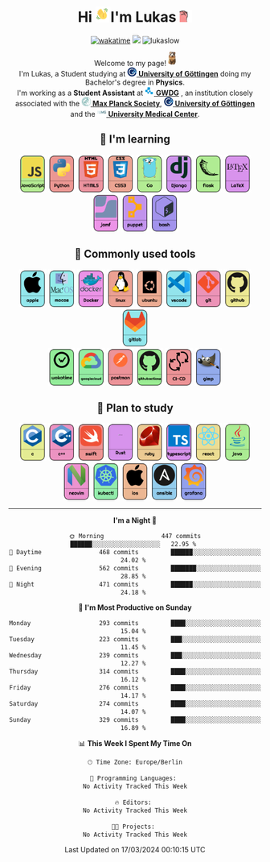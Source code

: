 <div align="center">
    <h1>Hi 
        <img src="https://raw.githubusercontent.com/LukasLow/LukasLow/main/icons/waving.gif" 
            alt="Waving hand animated gif"
            height="30"
            width="30" />I'm Lukas
        <img src="https://raw.githubusercontent.com/LukasLow/LukasLow/main/icons/cat_vibe.gif" 
            alt="Cat animated gif"
            height="25"
            width="25" />
    </h1>
<p>
    <a href="https://wakatime.com/@fe20e3cc-9d58-4b87-b19d-591cbffd8134"><img src="https://wakatime.com/badge/user/fe20e3cc-9d58-4b87-b19d-591cbffd8134.svg" alt="wakatime"></a>
    <a href="https://lukas.lowsky.eu/"><img src="https://img.shields.io/badge/My_Website-lowsky.eu-green" /></a>
    <a><img src="https://komarev.com/ghpvc/?username=lukaslow&label=Profile%20views&color=0e75b6&style=flat" alt="lukaslow" /></a>

<p>
    Welcome to my page! <img src="https://raw.githubusercontent.com/LukasLow/LukasLow/main/icons/hi.png" height="28"/></br> 
    I'm Lukas, a Student studying at <a href="https://uni-goettingen.de/"><img src="https://raw.githubusercontent.com/LukasLow/LukasLow/main/icons/Uni-Goe.png" height="18"/> <b>University of Göttingen</b></a> 
    doing my Bachelor's degree in <b>Physics</b>.<br>
    I'm working as a <b>Student Assistant</b> at 
    <a href="https://www.gwdg.de/"><img src="https://raw.githubusercontent.com/LukasLow/LukasLow/main/icons/GWDG.png" height="18"/> <b>GWDG</b></a>
    , an institution closely associated with the 
    <a href="https://www.mpg.de/"><img src="https://raw.githubusercontent.com/LukasLow/LukasLow/main/icons/MPG.png" height="18"/> <b>Max Planck Society</b></a>,
    <a href="https://uni-goettingen.de/"><img src="https://raw.githubusercontent.com/LukasLow/LukasLow/main/icons/Uni-Goe.png" height="18"/> <b>University of Göttingen</b></a>
    and the 
    <a href="https://www.umg.eu/"><img src="https://raw.githubusercontent.com/LukasLow/LukasLow/main/icons/UMG.png" height="18"/> <b>University Medical Center</b></a>.
</p>


<!--  skill badge -->

## 💪  I'm learning

<a href="https://developer.mozilla.org/en-US/docs/Web/JavaScript" target="_blank"><img src="https://raw.githubusercontent.com/LukasLow/LukasLow/main/bildchen/icons/JavaScript.png" alt="javascript" height="75"/></a>
<a href="https://www.python.org/" target="_blank"><img src="https://raw.githubusercontent.com/LukasLow/LukasLow/main/bildchen/icons/Python.png" alt="python" height="75"/></a>
<a href="https://developer.mozilla.org/en-US/docs/Web/Guide/HTML/HTML5" target="_blank"><img src="https://raw.githubusercontent.com/LukasLow/LukasLow/main/bildchen/icons/HTML5.png" alt="html5" height="75"/></a>
<a href="https://developer.mozilla.org/en-US/docs/Web/CSS" target="_blank"><img src="https://raw.githubusercontent.com/LukasLow/LukasLow/main/bildchen/icons/CSS3.png" alt="css3" height="75"/></a>
<a href="https://golang.org/" target="_blank"><img src="https://raw.githubusercontent.com/LukasLow/LukasLow/main/bildchen/icons/Go.png" alt="go" height="75"/></a>
<a href="https://www.djangoproject.com/" target="_blank"><img src="https://raw.githubusercontent.com/LukasLow/LukasLow/main/bildchen/icons/Django.png" alt="django" height="75"/></a>
<a href="https://flask.palletsprojects.com/" target="_blank"><img src="https://raw.githubusercontent.com/LukasLow/LukasLow/main/bildchen/icons/flask.png" alt="flask" height="75"/></a>
<a href="https://www.latex-project.org/" target="_blank"><img src="https://raw.githubusercontent.com/LukasLow/LukasLow/main/bildchen/icons/LaTeX.png" alt="latex" height="75"/></a>
<a href="https://www.jamf.com/" target="_blank"><img src="https://raw.githubusercontent.com/LukasLow/LukasLow/main/bildchen/icons/jamf.png" alt="jamf" height="75"/></a>
<a href="https://puppet.com/" target="_blank"><img src="https://raw.githubusercontent.com/LukasLow/LukasLow/main/bildchen/icons/puppet.png" alt="puppet" height="75"/></a>
<a href="https://www.gnu.org/software/bash/" target="_blank"><img src="https://raw.githubusercontent.com/LukasLow/LukasLow/main/bildchen/icons/bash.png" alt="bash" height="75"/></a>

## 🧰 Commonly used tools

<!-- <a href="https://www.apple.com/iphone/" target="_blank"><img src="https://raw.githubusercontent.com/LukasLow/LukasLow/main/bildchen/icons/iphone.png" alt="iphone" height="75"/></a> -->
<a href="https://www.apple.com/" target="_blank"><img src="https://raw.githubusercontent.com/LukasLow/LukasLow/main/bildchen/icons/apple.png" alt="apple" height="75"/></a>
<a href="https://www.apple.com/macos/" target="_blank"><img src="https://raw.githubusercontent.com/LukasLow/LukasLow/main/bildchen/icons/macos.png" alt="macos" height="75"/></a>
<a href="https://docker.com/" target="_blank"><img src="https://raw.githubusercontent.com/LukasLow/LukasLow/main/bildchen/icons/Docker.png" alt="docker" height="75"/></a>
<a href="https://www.linux.org/" target="_blank"><img src="https://raw.githubusercontent.com/LukasLow/LukasLow/main/bildchen/icons/linux.png" alt="linux" height="75"/></a>
<a href="https://ubuntu.com/" target="_blank"><img src="https://raw.githubusercontent.com/LukasLow/LukasLow/main/bildchen/icons/ubuntu.png" alt="ubuntu" height="75"/></a>
<a href="https://code.visualstudio.com/" target="_blank"><img src="https://raw.githubusercontent.com/LukasLow/LukasLow/main/bildchen/icons/vscode.png" alt="vscode" height="75"/></a>
<a href="https://git-scm.com/" target="_blank"><img src="https://raw.githubusercontent.com/LukasLow/LukasLow/main/bildchen/icons/git.png" alt="git" height="75"/></a>
<a href="https://github.com/" target="_blank"><img src="https://raw.githubusercontent.com/LukasLow/LukasLow/main/bildchen/icons/github.png" alt="github" height="75"/></a>
<a href="https://about.gitlab.com/" target="_blank"><img src="https://raw.githubusercontent.com/LukasLow/LukasLow/main/bildchen/icons/gitlab.png" alt="gitlab" height="75"/></a>
<br>
<a href="https://wakatime.com/" target="_blank"><img src="https://raw.githubusercontent.com/LukasLow/LukasLow/main/bildchen/icons/wakatime.png" alt="wakatime" height="75"/></a>
<a href="https://cloud.google.com/" target="_blank"><img src="https://raw.githubusercontent.com/LukasLow/LukasLow/main/bildchen/icons/googlecloud.png" alt="googlecloud" height="75"/></a>
<a href="https://www.postman.com/" target="_blank"><img src="https://raw.githubusercontent.com/LukasLow/LukasLow/main/bildchen/icons/postman.png" alt="postman" height="75"/></a>
<a href="https://github.com/features/actions" target="_blank"><img src="https://raw.githubusercontent.com/LukasLow/LukasLow/main/bildchen/icons/githubactions.png" alt="githubactions" height="75"/></a>
<a href="https://www.atlassian.com/continuous-delivery/principles/continuous-integration-vs-delivery-vs-deployment" target="_blank"><img src="https://raw.githubusercontent.com/LukasLow/LukasLow/main/bildchen/icons/CI-CD.png" alt="CI-CD" height="75"/></a>
<a href="https://www.gimp.org/" target="_blank"><img src="https://raw.githubusercontent.com/LukasLow/LukasLow/main/bildchen/icons/gimp.png" alt="gimp" height="75"/></a>

## 🧠 Plan to study

<a href="https://www.learn-c.org/" target="_blank"><img src="https://raw.githubusercontent.com/LukasLow/LukasLow/main/bildchen/icons/c.png" alt="c" height="75"/></a>
<a href="https://www.cplusplus.com/" target="_blank"><img src="https://raw.githubusercontent.com/LukasLow/LukasLow/main/bildchen/icons/c++.png" alt="c++" height="75"/></a>
<a href="https://swift.org/" target="_blank"><img src="https://raw.githubusercontent.com/LukasLow/LukasLow/main/bildchen/icons/swift.png" alt="swift" height="75"/></a>
<a href="https://www.rust-lang.org/" target="_blank"><img src="https://raw.githubusercontent.com/LukasLow/LukasLow/main/bildchen/icons/Rust.png" alt="rust" height="75"/></a>
<a href="https://www.ruby-lang.org/" target="_blank"><img src="https://raw.githubusercontent.com/LukasLow/LukasLow/main/bildchen/icons/ruby.png" alt="ruby" height="75"/></a>
<a href="https://www.typescriptlang.org/" target="_blank"><img src="https://raw.githubusercontent.com/LukasLow/LukasLow/main/bildchen/icons/typescript.png" alt="typescript" height="75"/></a>
<a href="https://reactjs.org/" target="_blank"><img src="https://raw.githubusercontent.com/LukasLow/LukasLow/main/bildchen/icons/react.png" alt="react" height="75"/></a>
<a href="https://www.java.com/" target="_blank"><img src="https://raw.githubusercontent.com/LukasLow/LukasLow/main/bildchen/icons/java.png" alt="java" height="75"/></a>
<a href="https://neovim.io/" target="_blank"><img src="https://raw.githubusercontent.com/LukasLow/LukasLow/main/bildchen/icons/neovim.png" alt="neovim" height="75"/></a>
<a href="https://kubernetes.io/docs/reference/kubectl/overview/" target="_blank"><img src="https://raw.githubusercontent.com/LukasLow/LukasLow/main/bildchen/icons/kubectl.png" alt="kubectl" height="75"/></a>
<a href="https://developer.apple.com/ios/" target="_blank"><img src="https://raw.githubusercontent.com/LukasLow/LukasLow/main/bildchen/icons/ios.png" alt="ios" height="75"/></a>
<a href="https://www.ansible.com/" target="_blank"><img src="https://raw.githubusercontent.com/LukasLow/LukasLow/main/bildchen/icons/ansible.png" alt="ansible" height="75"/></a>
<a href="https://grafana.com/" target="_blank"><img src="https://raw.githubusercontent.com/LukasLow/LukasLow/main/bildchen/icons/grafana.png" alt="grafana" height="75"/></a>

---
<!--START_SECTION:waka-->
**I'm a Night 🦉** 

```text
🌞 Morning                447 commits         ██████░░░░░░░░░░░░░░░░░░░   22.95 % 
🌆 Daytime                468 commits         ██████░░░░░░░░░░░░░░░░░░░   24.02 % 
🌃 Evening                562 commits         ███████░░░░░░░░░░░░░░░░░░   28.85 % 
🌙 Night                  471 commits         ██████░░░░░░░░░░░░░░░░░░░   24.18 % 
```
📅 **I'm Most Productive on Sunday** 

```text
Monday                   293 commits         ████░░░░░░░░░░░░░░░░░░░░░   15.04 % 
Tuesday                  223 commits         ███░░░░░░░░░░░░░░░░░░░░░░   11.45 % 
Wednesday                239 commits         ███░░░░░░░░░░░░░░░░░░░░░░   12.27 % 
Thursday                 314 commits         ████░░░░░░░░░░░░░░░░░░░░░   16.12 % 
Friday                   276 commits         ████░░░░░░░░░░░░░░░░░░░░░   14.17 % 
Saturday                 274 commits         ████░░░░░░░░░░░░░░░░░░░░░   14.07 % 
Sunday                   329 commits         ████░░░░░░░░░░░░░░░░░░░░░   16.89 % 
```


📊 **This Week I Spent My Time On** 

```text
🕑︎ Time Zone: Europe/Berlin

💬 Programming Languages: 
No Activity Tracked This Week

🔥 Editors: 
No Activity Tracked This Week

🐱‍💻 Projects: 
No Activity Tracked This Week
```


 Last Updated on 17/03/2024 00:10:15 UTC
<!--END_SECTION:waka-->
</div>